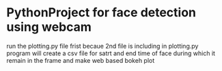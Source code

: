 # PythonProject for face detection using webcam
run the plotting.py file frist becaue 2nd file is including in plotting.py
program will create a csv file for satrt and end time of face during which it remain in the frame 
and make web based bokeh plot

